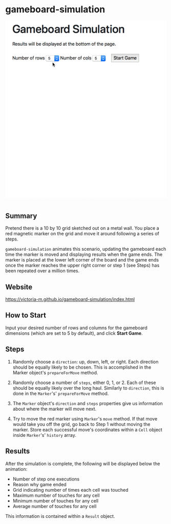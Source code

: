 # gameboard-simulation

![Gameboard Sim](/img/gameboard_sim.gif "Gameboard Sim")

## Summary
Pretend there is a 10 by 10 grid sketched out on a metal wall. You place a red magnetic marker on the grid and move it around following a series of steps.

`gameboard-simulation` animates this scenario, updating the gameboard each time the marker is moved and displaying results when the game ends. The marker is placed at the lower left corner of the board and the game ends once the marker reaches the upper right corner or step 1 (see Steps) has been repeated over a million times.

## Website
https://victoria-m.github.io/gameboard-simulation/index.html

## How to Start
Input your desired number of rows and columns for the gameboard dimensions (which are set to 5 by default), and click **Start Game**.

## Steps
1. Randomly choose a `direction`: up, down, left, or right. Each direction should be equally likely to be chosen. This is accomplished in the Marker object's `prepareForMove` method.

2. Randomly choose a number of `steps`, either 0, 1, or 2. Each of these should be equally likely over the long haul. Similarly to `direction`, this is done in the `Marker`'s' `prepareForMove` method.

3. The `Marker` object's `direction` and `steps` properties give us information about where the marker will move next.

4. Try to move the red marker using `Marker`'s `move` method. If that move would take you off the grid, go back to Step 1 without moving the marker. Store each successful move's coordinates within a `Cell` object inside `Marker`'s' `history` array.

## Results
After the simulation is complete, the following will be displayed below the animation:

- Number of step one executions
- Reason why game ended
- Grid indicating number of times each cell was touched
- Maximum number of touches for any cell
- Minimum number of touches for any cell
- Average number of touches for any cell

This information is contained within a `Result` object.

